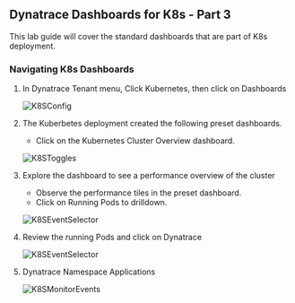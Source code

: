 ## Dynatrace Dashboards for K8s - Part 3

This lab guide will cover the standard dashboards that are part of K8s deployment.

### Navigating K8s Dashboards

1. In Dynatrace Tenant menu, Click Kubernetes, then click on Dashboards

   ![K8SConfig](../assets/lab3-k8s-selectDash.png)    

2. The Kuberbetes deployment created the following preset dashboards.
   - Click on the Kubernetes Cluster Overview dashboard.
   
   ![K8SToggles](../assets/lab3-k8s-step2-dashclusteroverview.png)

3. Explore the dashboard to see a performance overview of the cluster
   - Observe the performance tiles in the preset dashboard.
   - Click on Running Pods to drilldown.

   ![K8SEventSelector](../assets/lab3-k8s-step3-clickrunningpods.png)

4. Review the running Pods and click on Dynatrace

   ![K8SEventSelector](../assets/lab3-k8s-step4-clickdynatracepod.png)

5. Dynatrace Namespace Applications

   ![K8SMonitorEvents](../assets/lab3-k8s-step5-cloudapplications.png)
